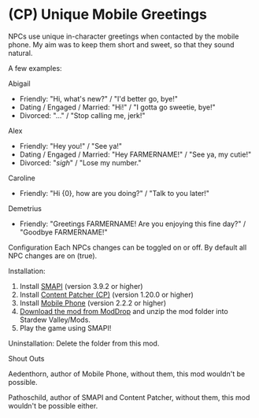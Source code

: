 # (CP) Unique Mobile Greetings
NPCs use unique in-character greetings when contacted by the mobile phone. My aim was to keep them short and sweet, so that they sound natural.

A few examples:

Abigail
* Friendly: "Hi, what's new?" / "I'd better go, bye!"
* Dating / Engaged / Married: "Hi!" / "I gotta go sweetie, bye!"
* Divorced: "..." / "Stop calling me, jerk!"

Alex
* Friendly: "Hey you!" / "See ya!"
* Dating / Engaged / Married: "Hey FARMERNAME!" / "See ya, my cutie!"
* Divorced: "*sigh*" / "Lose my number."

Caroline
* Friendly: "Hi {0}, how are you doing?" / "Talk to you later!"

Demetrius
* Friendly: "Greetings FARMERNAME! Are you enjoying this fine day?" / "Goodbye FARMERNAME!"

Configuration
Each NPCs changes can be toggled on or off. By default all NPC changes are on (true).

Installation:
1. Install <a href="https://smapi.io/">SMAPI</a> (version 3.9.2 or higher)
2. Install <a href="https://www.nexusmods.com/stardewvalley/mods/1915">Content Patcher (CP)</a> (version 1.20.0 or higher)
3. Install <a href="https://www.nexusmods.com/stardewvalley/mods/6523">Mobile Phone</a> (version 2.2.2 or higher)
4. <a href="https://www.moddrop.com/stardew-valley/mods/1032953-unique-mobile-greetings">Download the mod from ModDrop</a> and unzip the mod folder into Stardew Valley/Mods.
5. Play the game using SMAPI!

Uninstallation:
Delete the folder from this mod.

Shout Outs

Aedenthorn, author of Mobile Phone, without them, this mod wouldn't be possible.

Pathoschild, author of SMAPI and Content Patcher, without them, this mod wouldn't be possible either.

